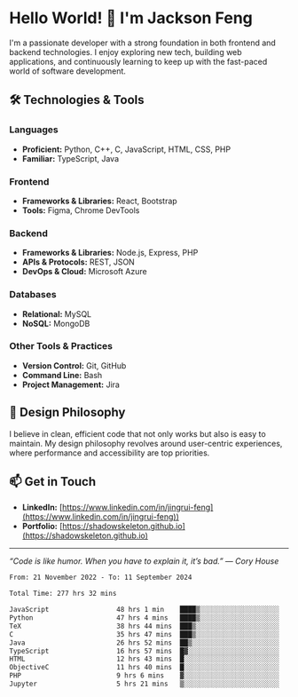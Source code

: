 # Hello World! 👋 I'm Jackson Feng

I'm a passionate developer with a strong foundation in both frontend and backend technologies. I enjoy exploring new tech, building web applications, and continuously learning to keep up with the fast-paced world of software development.

## 🛠 Technologies & Tools

### Languages
- **Proficient:** Python, C++, C, JavaScript, HTML, CSS, PHP
- **Familiar:** TypeScript, Java

### Frontend
- **Frameworks & Libraries:** React, Bootstrap
- **Tools:** Figma, Chrome DevTools

### Backend
- **Frameworks & Libraries:** Node.js, Express, PHP
- **APIs & Protocols:** REST, JSON
- **DevOps & Cloud:** Microsoft Azure

### Databases
- **Relational:** MySQL
- **NoSQL:** MongoDB

### Other Tools & Practices
- **Version Control:** Git, GitHub
- **Command Line:** Bash
- **Project Management:** Jira


## 🎨 Design Philosophy

I believe in clean, efficient code that not only works but also is easy to maintain. My design philosophy revolves around user-centric experiences, where performance and accessibility are top priorities.

## 📫 Get in Touch

- **LinkedIn:** [https://www.linkedin.com/in/jingrui-feng](https://www.linkedin.com/in/jingrui-feng))
- **Portfolio:** [https://shadowskeleton.github.io](https://shadowskeleton.github.io)

---

*“Code is like humor. When you have to explain it, it’s bad.” — Cory House*



<!--START_SECTION:waka-->

```txt
From: 21 November 2022 - To: 11 September 2024

Total Time: 277 hrs 32 mins

JavaScript                 48 hrs 1 min    ████▒░░░░░░░░░░░░░░░░░░░░   17.30 %
Python                     47 hrs 4 mins   ████▒░░░░░░░░░░░░░░░░░░░░   16.96 %
TeX                        38 hrs 44 mins  ███▒░░░░░░░░░░░░░░░░░░░░░   13.96 %
C                          35 hrs 47 mins  ███▒░░░░░░░░░░░░░░░░░░░░░   12.90 %
Java                       26 hrs 52 mins  ██▒░░░░░░░░░░░░░░░░░░░░░░   09.68 %
TypeScript                 16 hrs 57 mins  █▓░░░░░░░░░░░░░░░░░░░░░░░   06.11 %
HTML                       12 hrs 43 mins  █░░░░░░░░░░░░░░░░░░░░░░░░   04.58 %
ObjectiveC                 11 hrs 40 mins  █░░░░░░░░░░░░░░░░░░░░░░░░   04.21 %
PHP                        9 hrs 6 mins    ▓░░░░░░░░░░░░░░░░░░░░░░░░   03.28 %
Jupyter                    5 hrs 21 mins   ▒░░░░░░░░░░░░░░░░░░░░░░░░   01.93 %
```

<!--END_SECTION:waka-->

